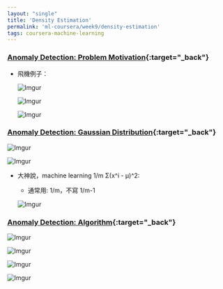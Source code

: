 ```yaml
---
layout: "single"
title: 'Density Estimation'
permalink: 'ml-coursera/week9/density-estimation'
tags: coursera-machine-learning
---
```


### [Anomaly Detection: Problem Motivation](https://www.coursera.org/learn/machine-learning/lecture/V9MNG/problem-motivation){:target="_back"}


- 飛機例子：
   
   ![Imgur](https://i.imgur.com/WylyqP9.gif)
   
   ![Imgur](https://i.imgur.com/kYan6ph.gif)

   ![Imgur](https://i.imgur.com/wBiuIaE.gif)



### [Anomaly Detection: Gaussian Distribution](https://www.coursera.org/learn/machine-learning/lecture/ZYAyC/gaussian-distribution){:target="_back"}


   ![Imgur](https://i.imgur.com/k6s3oBA.jpg)


   ![Imgur](https://i.imgur.com/JQhW8dr.gif)


- 大神說，machine learning 1/m Σ(x^i - μ)^2:

   - 通常用: 1/m，不寫 1/m-1 

   ![Imgur](https://i.imgur.com/feK9h56.gif)


### [Anomaly Detection: Algorithm](https://www.coursera.org/learn/machine-learning/lecture/C8IJp/algorithm){:target="_back"}


![Imgur](https://i.imgur.com/c3IPvgT.jpg)

![Imgur](https://i.imgur.com/erJGMid.jpg)

![Imgur](https://i.imgur.com/bWvdMGX.jpg)

![Imgur](https://i.imgur.com/2wNfymK.jpg)



